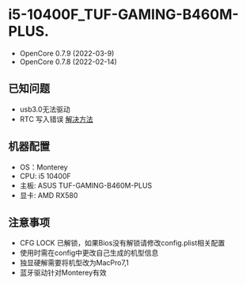 # i5-10400F_TUF-GAMING-B460M-PLUS. 
- OpenCore 0.7.9  (2022-03-9)
- OpenCore 0.7.8  (2022-02-14)
## 已知问题  
- usb3.0无法驱动
- RTC 写入错误 [解决方法](https://dortania.github.io/OpenCore-Post-Install/misc/rtc.html)
## 机器配置
- OS：Monterey
- CPU: i5 10400F  
- 主板: ASUS TUF-GAMING-B460M-PLUS  
- 显卡: AMD RX580  
## 注意事项
- CFG LOCK 已解锁，如果Bios没有解锁请修改config.plist相关配置
- 使用时需在config中更改自己生成的机型信息
- 独显硬解需要将机型改为MacPro7,1
- 蓝牙驱动针对Monterey有效
